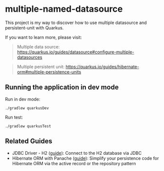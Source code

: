 # multiple-named-datasource

This project is my way to discover how to use multiple datasource and persistent-unit with Quarkus.

If you want to learn more, please visit: 
> Multiple data source: https://quarkus.io/guides/datasource#configure-multiple-datasources

> Multiple persistent unit: https://quarkus.io/guides/hibernate-orm#multiple-persistence-units

## Running the application in dev mode

Run in dev mode:
```shell script
./gradlew quarkusDev
```

Run test:
```shell script
./gradlew quarkusTest
```

## Related Guides

- JDBC Driver - H2 ([guide](https://quarkus.io/guides/datasource)): Connect to the H2 database via JDBC
- Hibernate ORM with Panache ([guide](https://quarkus.io/guides/hibernate-orm-panache)): Simplify your persistence code for Hibernate ORM via the active record or the repository pattern


